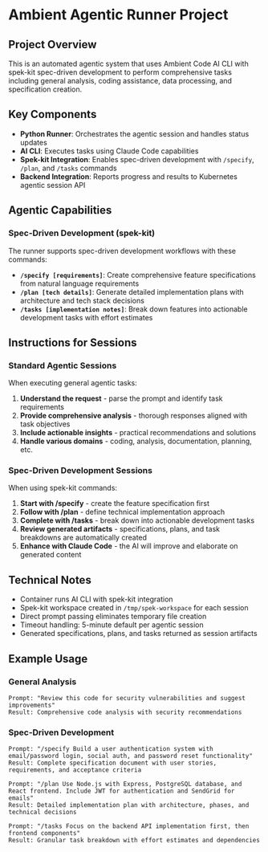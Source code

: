 # Ambient Agentic Runner Project

## Project Overview
This is an automated agentic system that uses Ambient Code AI CLI with spek-kit spec-driven development to perform comprehensive tasks including general analysis, coding assistance, data processing, and specification creation.

## Key Components
- **Python Runner**: Orchestrates the agentic session and handles status updates
- **AI CLI**: Executes tasks using Claude Code capabilities
- **Spek-kit Integration**: Enables spec-driven development with `/specify`, `/plan`, and `/tasks` commands
- **Backend Integration**: Reports progress and results to Kubernetes agentic session API

## Agentic Capabilities

### Spec-Driven Development (spek-kit)
The runner supports spec-driven development workflows with these commands:
- **`/specify [requirements]`**: Create comprehensive feature specifications from natural language requirements
- **`/plan [tech details]`**: Generate detailed implementation plans with architecture and tech stack decisions
- **`/tasks [implementation notes]`**: Break down features into actionable development tasks with effort estimates

## Instructions for Sessions

### Standard Agentic Sessions
When executing general agentic tasks:
1. **Understand the request** - parse the prompt and identify task requirements
2. **Provide comprehensive analysis** - thorough responses aligned with task objectives
3. **Include actionable insights** - practical recommendations and solutions
4. **Handle various domains** - coding, analysis, documentation, planning, etc.

### Spec-Driven Development Sessions
When using spek-kit commands:
1. **Start with /specify** - create the feature specification first
2. **Follow with /plan** - define technical implementation approach
3. **Complete with /tasks** - break down into actionable development tasks
4. **Review generated artifacts** - specifications, plans, and task breakdowns are automatically created
5. **Enhance with Claude Code** - the AI will improve and elaborate on generated content

## Technical Notes
- Container runs AI CLI with spek-kit integration
- Spek-kit workspace created in `/tmp/spek-workspace` for each session
- Direct prompt passing eliminates temporary file creation
- Timeout handling: 5-minute default per agentic session
- Generated specifications, plans, and tasks returned as session artifacts

## Example Usage

### General Analysis
```
Prompt: "Review this code for security vulnerabilities and suggest improvements"
Result: Comprehensive code analysis with security recommendations
```

### Spec-Driven Development
```
Prompt: "/specify Build a user authentication system with email/password login, social auth, and password reset functionality"
Result: Complete specification document with user stories, requirements, and acceptance criteria

Prompt: "/plan Use Node.js with Express, PostgreSQL database, and React frontend. Include JWT for authentication and SendGrid for emails"
Result: Detailed implementation plan with architecture, phases, and technical decisions

Prompt: "/tasks Focus on the backend API implementation first, then frontend components"
Result: Granular task breakdown with effort estimates and dependencies
```
